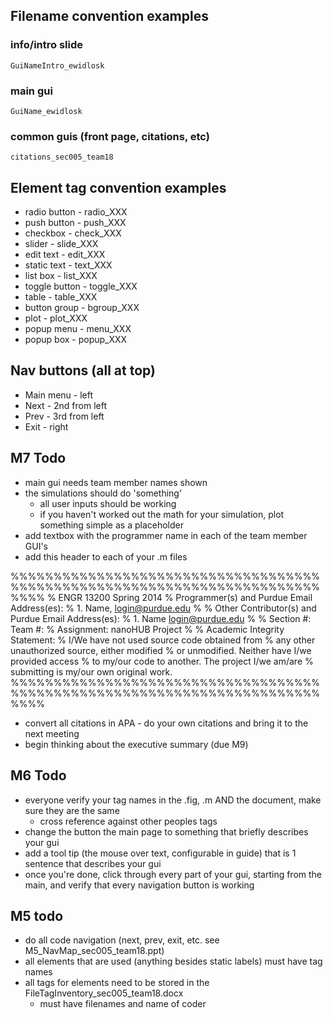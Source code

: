 ## Filename convention examples
### info/intro slide
	GuiNameIntro_ewidlosk
### main gui
	GuiName_ewidlosk
### common guis (front page, citations, etc)
	citations_sec005_team18


## Element tag convention examples
* radio button - radio_XXX
* push button - push_XXX
* checkbox - check_XXX
* slider - slide_XXX
* edit text - edit_XXX
* static text - text_XXX
* list box - list_XXX
* toggle button - toggle_XXX
* table - table_XXX
* button group - bgroup_XXX
* plot - plot_XXX
* popup menu - menu_XXX
* popup box - popup_XXX

## Nav buttons (all at top)
* Main menu - left 
* Next - 2nd from left
* Prev - 3rd from left
* Exit - right

## M7 Todo
* main gui needs team member names shown
* the simulations should do 'something'
	* all user inputs should be working
  * if you haven't worked out the math for your simulation, plot something simple as a placeholder
* add textbox with the programmer name in each of the team member GUI's
* add this header to each of your .m files

%%%%%%%%%%%%%%%%%%%%%%%%%%%%%%%%%%%%%%%%%%%%%%%%%%%%%%%%%%%%%%%%%%%%%%%%%%%%
% ENGR 13200 Spring 2014
% Programmer(s) and Purdue Email Address(es):
% 1. Name, login@purdue.edu
%
% Other Contributor(s) and Purdue Email Address(es):
% 1. Name
login@purdue.edu
%
% Section #: Team #:
% Assignment:
nanoHUB Project
%
% Academic Integrity Statement:
% I/We have not used source code obtained from
% any other unauthorized source, either modified
% or unmodified. Neither have
I/we provided access
% to my/our code to another. The project I/we am/are
% submitting is my/our own original work.
%%%%%%%%%%%%%%%%%%%%%%%%%%%%%%%%%%%%%%%%%%%%%%%%%%%%%%%%%%%%%%%%%%%%%%%%%%%%

* convert all citations in APA - do your own citations and bring it to the next meeting
* begin thinking about the executive summary (due M9)

## M6 Todo
* everyone verify your tag names in the .fig, .m AND the document, make sure they are the same
  *  cross reference against other peoples tags
* change the button the main page to something that briefly describes your gui
* add a tool tip (the mouse over text, configurable in guide) that is 1 sentence that describes your gui
* once you're done, click through every part of your gui, starting from the main, and verify that every navigation button is working

## M5 todo
* do all code navigation (next, prev, exit, etc. see M5_NavMap_sec005_team18.ppt)
* all elements that are used (anything besides static labels) must have tag names
* all tags for elements need to be stored in the FileTagInventory_sec005_team18.docx
  * must have filenames and name of coder
